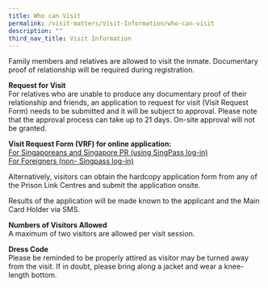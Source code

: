 ```yaml
---
title: Who can Visit
permalink: /visit-matters/Visit-Information/who-can-visit
description: ""
third_nav_title: Visit Information
---
```

Family members and relatives are allowed to visit the inmate. Documentary proof of relationship will be required during registration.

 

**Request for Visit**<br>
For relatives who are unable to produce any documentary proof of their relationship and friends, an application to request for visit (Visit Request Form) needs to be submitted and it will be subject to approval. Please note that the approval process can take up to 21 days. On-site approval will not be granted.

**Visit Request Form (VRF) for online application:**<br>
[For Singaporeans and Singapore PR (using SingPass log-in)](https://form.gov.sg/#!/5fbb510b2bcec70011435e8b)<br>
[For Foreigners (non- Singpass log-in)](https://form.gov.sg/#!/5c88baed9a3a3c0010c18c70)<br>

Alternatively, visitors can obtain the hardcopy application form from any of the Prison Link Centres and submit the application onsite.

Results of the application will be made known to the applicant and the Main Card Holder via SMS.

**Numbers of Visitors Allowed** <br>
A maximum of two visitors are allowed per visit session.
 
**Dress Code** <br>
Please be reminded to be properly attired as visitor may be turned away from the visit. If in doubt, please bring along a jacket and wear a knee-length bottom. 